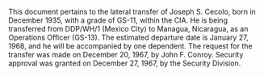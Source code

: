 This document pertains to the lateral transfer of Joseph S. Cecolo, born in December 1935, with a grade of GS-11, within the CIA. He is being transferred from DDP/WH/1 (Mexico City) to Managua, Nicaragua, as an Operations Officer (GS-13). The estimated departure date is January 27, 1968, and he will be accompanied by one dependent. The request for the transfer was made on December 20, 1967, by John F. Conroy. Security approval was granted on December 27, 1967, by the Security Division.
